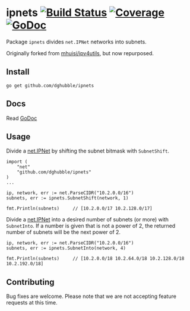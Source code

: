 # ipnets [![Build Status](https://travis-ci.org/dghubble/ipnets.svg?branch=master)](https://travis-ci.org/dghubble/ipnets) [![Coverage](https://gocover.io/_badge/github.com/dghubble/ipnets)](https://gocover.io/github.com/dghubble/ipnets) [![GoDoc](https://godoc.org/github.com/dghubble/ipnets?status.svg)](https://godoc.org/github.com/dghubble/ipnets)

Package `ipnets` divides `net.IPNet` networks into subnets.

Originally forked from [mhuisi/ipv4utils](https://github.com/mhuisi/ipv4utils), but now repurposed.

## Install

```
go get github.com/dghubble/ipnets
```

## Docs

Read [GoDoc](https://godoc.org/github.com/dghubble/ipnets)

## Usage

Divide a [net.IPNet](https://golang.org/pkg/net/#IPNet) by shifting the subnet bitmask with `SubnetShift`.

```
import (
    "net"
    "github.com/dghubble/ipnets"
)
...

ip, network, err := net.ParseCIDR("10.2.0.0/16")
subnets, err := ipnets.SubnetShift(network, 1)

fmt.Println(subnets)     // [10.2.0.0/17 10.2.128.0/17]
```

Divide a [net.IPNet](https://golang.org/pkg/net/#IPNet) into a desired number of subnets (or more) with `SubnetInto`. If a number is given that is not a power of 2, the returned number of subnets will be the next power of 2.

```
ip, network, err := net.ParseCIDR("10.2.0.0/16")
subnets, err := ipnets.SubnetInto(network, 4)

fmt.Println(subnets)     // [10.2.0.0/18 10.2.64.0/18 10.2.128.0/18 10.2.192.0/18]
```

## Contributing

Bug fixes are welcome. Please note that we are not accepting feature requests at this time.
